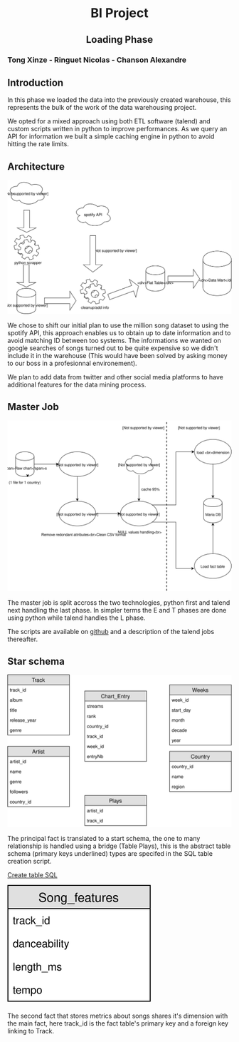 <h1 style="text-align:center"> BI Project</h1>

<h2 style="text-align:center!important;">
Loading Phase
</h2>

### Tong Xinze - Ringuet Nicolas - Chanson Alexandre

## Introduction

In this phase we loaded the data into the previously created warehouse, this represents the bulk of the work of the data warehousing project.

 We opted for a mixed approach using both ETL software (talend) and custom scripts written in python to improve performances. As we query an API for information we built a simple caching engine in python to avoid hitting the rate limits.

## Architecture

![dw_architecture](../figures/dw_architecture.svg)

We chose to shift our initial plan to use the million song dataset to using the spotify API, this approach enables us to obtain up to date information and to avoid matching ID between too systems. The informations we wanted on google searches of songs turned out to be quite expensive so we didn't include it in the warehouse (This would have been solved by asking money to our boss in a profesionnal environement).

We plan to add data from twitter and other social media platforms to have additional features for the data mining process.

## Master Job

![master_job](../figures/master_job.svg)

The master job is split accross the two technologies, python first and talend next handling the last phase. In simpler terms the E and T phases are done using python while talend handles the L phase.

The scripts are available on [github](https://github.com/alexchanson/DW/scripts) and a description of the talend jobs thereafter.

## Star schema

![Schema of "Chart_Entry"](../figures/ER1.svg)

The principal fact is translated to a start schema, the one to many relationship is handled using a bridge (Table Plays), this is the abstract table schema (primary keys underlined) types are specifed in the SQL table creation script.

[Create table SQL](../scripts/create_tables.sql)

![Song features fact](../figures/ER2.svg)

The second fact that stores metrics about songs shares it's dimension with the main fact, here track_id is the fact table's primary key and a foreign key linking to Track.
